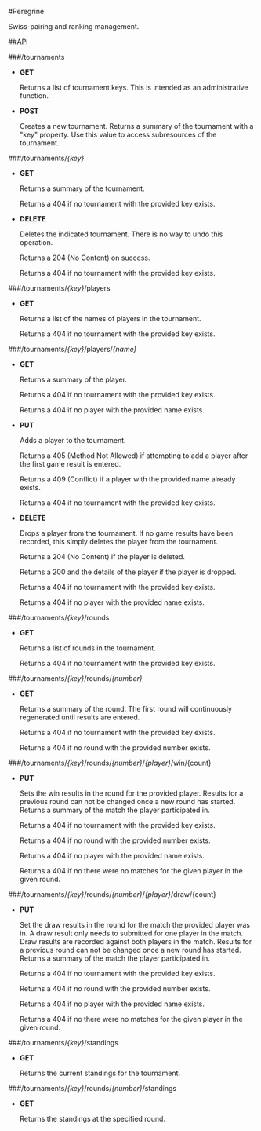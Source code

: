 #Peregrine

Swiss-pairing and ranking management.

##API

###/tournaments
*	**GET**

	Returns a list of tournament keys. This is intended as an administrative function. 

*	**POST**

	Creates a new tournament. Returns a summary of the tournament with a "key" property. Use this value to access subresources of the tournament.

###/tournaments/*{key}*
*	**GET**

	Returns a summary of the tournament.

	Returns a 404 if no tournament with the provided key exists.

*	**DELETE**

	Deletes the indicated tournament. There is no way to undo this operation.

	Returns a 204 (No Content) on success.

	Returns a 404 if no tournament with the provided key exists.

###/tournaments/*{key}*/players
*	**GET** 

	Returns a list of the names of players in the tournament.

	Returns a 404 if no tournament with the provided key exists.

###/tournaments/*{key}*/players/*{name}*
*	**GET** 

	Returns a summary of the player.

	Returns a 404 if no tournament with the provided key exists.

	Returns a 404 if no player with the provided name exists.

*	**PUT**
	
	Adds a player to the tournament.

	Returns a 405 (Method Not Allowed) if attempting to add a player after the first game result is entered.

	Returns a 409 (Conflict) if a player with the provided name already exists.

	Returns a 404 if no tournament with the provided key exists.

*	**DELETE**

	Drops a player from the tournament. If no game results have been recorded, this simply deletes the player from the tournament.

	Returns a 204 (No Content) if the player is deleted.

	Returns a 200 and the details of the player if the player is dropped.

	Returns a 404 if no tournament with the provided key exists.

	Returns a 404 if no player with the provided name exists.

###/tournaments/*{key}*/rounds
*	**GET**

	Returns a list of rounds in the tournament.

	Returns a 404 if no tournament with the provided key exists.

###/tournaments/*{key}*/rounds/*{number}*
*	**GET**

	Returns a summary of the round. The first round will continuously regenerated until results are entered.

	Returns a 404 if no tournament with the provided key exists.

	Returns a 404 if no round with the provided number exists.

###/tournaments/*{key}*/rounds/*{number}*/*{player}*/win/{count}
*	**PUT**

	Sets the win results in the round for the provided player. Results for a previous round can not be changed once a new round has started. Returns a summary of the match the player participated in.

	Returns a 404 if no tournament with the provided key exists.

	Returns a 404 if no round with the provided number exists.

	Returns a 404 if no player with the provided name exists.

	Returns a 404 if no there were no matches for the given player in the given round.

###/tournaments/*{key}*/rounds/*{number}*/*{player}*/draw/{count}
*	**PUT**

	Set the draw results in the round for the match the provided player was in. A draw result only needs to submitted for one player in the match. Draw results are recorded against both players in the match. Results for a previous round can not be changed once a new round has started. Returns a summary of the match the player participated in.

	Returns a 404 if no tournament with the provided key exists.

	Returns a 404 if no round with the provided number exists.

	Returns a 404 if no player with the provided name exists.

	Returns a 404 if no there were no matches for the given player in the given round.

###/tournaments/*{key}*/standings
*	**GET**

	Returns the current standings for the tournament.

###/tournaments/*{key}*/rounds/*{number}*/standings
*	**GET**

	Returns the standings at the specified round.